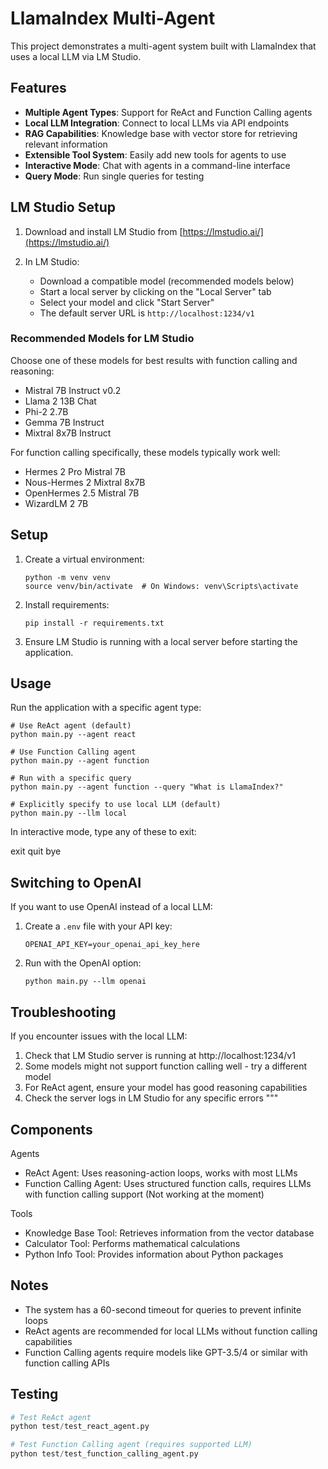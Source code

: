# LlamaIndex Multi-Agent

This project demonstrates a multi-agent system built with LlamaIndex that uses a local LLM via LM Studio.

## Features

- **Multiple Agent Types**: Support for ReAct and Function Calling agents
- **Local LLM Integration**: Connect to local LLMs via API endpoints
- **RAG Capabilities**: Knowledge base with vector store for retrieving relevant information
- **Extensible Tool System**: Easily add new tools for agents to use
- **Interactive Mode**: Chat with agents in a command-line interface
- **Query Mode**: Run single queries for testing

## LM Studio Setup

1. Download and install LM Studio from [https://lmstudio.ai/](https://lmstudio.ai/)

2. In LM Studio:
   - Download a compatible model (recommended models below)
   - Start a local server by clicking on the "Local Server" tab
   - Select your model and click "Start Server"
   - The default server URL is `http://localhost:1234/v1`

### Recommended Models for LM Studio

Choose one of these models for best results with function calling and reasoning:
- Mistral 7B Instruct v0.2
- Llama 2 13B Chat
- Phi-2 2.7B
- Gemma 7B Instruct
- Mixtral 8x7B Instruct

For function calling specifically, these models typically work well:
- Hermes 2 Pro Mistral 7B
- Nous-Hermes 2 Mixtral 8x7B
- OpenHermes 2.5 Mistral 7B
- WizardLM 2 7B

## Setup

1. Create a virtual environment:
   ```
   python -m venv venv
   source venv/bin/activate  # On Windows: venv\Scripts\activate
   ```

2. Install requirements:
   ```
   pip install -r requirements.txt
   ```

3. Ensure LM Studio is running with a local server before starting the application.

## Usage

Run the application with a specific agent type:

```
# Use ReAct agent (default)
python main.py --agent react

# Use Function Calling agent
python main.py --agent function

# Run with a specific query
python main.py --agent function --query "What is LlamaIndex?"

# Explicitly specify to use local LLM (default)
python main.py --llm local
```

In interactive mode, type any of these to exit:

exit
quit
bye

## Switching to OpenAI

If you want to use OpenAI instead of a local LLM:

1. Create a `.env` file with your API key:
   ```
   OPENAI_API_KEY=your_openai_api_key_here
   ```

2. Run with the OpenAI option:
   ```
   python main.py --llm openai
   ```

## Troubleshooting

If you encounter issues with the local LLM:

1. Check that LM Studio server is running at http://localhost:1234/v1
2. Some models might not support function calling well - try a different model
3. For ReAct agent, ensure your model has good reasoning capabilities
4. Check the server logs in LM Studio for any specific errors
"""

## Components

Agents
- ReAct Agent: Uses reasoning-action loops, works with most LLMs
- Function Calling Agent: Uses structured function calls, requires LLMs with function calling support (Not working at the moment)

Tools
- Knowledge Base Tool: Retrieves information from the vector database
- Calculator Tool: Performs mathematical calculations
- Python Info Tool: Provides information about Python packages

## Notes
- The system has a 60-second timeout for queries to prevent infinite loops
- ReAct agents are recommended for local LLMs without function calling  capabilities
- Function Calling agents require models like GPT-3.5/4 or similar with function calling APIs

## Testing
```python
# Test ReAct agent
python test/test_react_agent.py

# Test Function Calling agent (requires supported LLM)
python test/test_function_calling_agent.py
```
